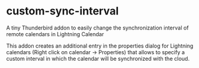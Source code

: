 # custom-sync-interval
A tiny Thunderbird addon to easily change the synchronization interval of remote calendars in Lightning Calendar

This addon creates an additional entry in the properties dialog for Lightning calendars (Right click on calendar -> Properties)
that allows to specify a custom interval in which the calendar will be synchronized with the cloud.
